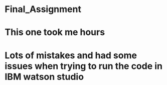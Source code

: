 # Final_Assignment
# This one took me hours
# Lots of mistakes and had some issues when trying to run the code in IBM watson studio

